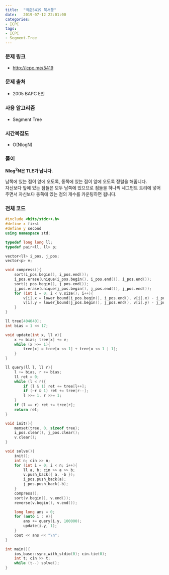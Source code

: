 ```yaml
---
title:  "백준5419 북서풍"
date:   2019-07-12 22:01:00
categories:
- ICPC
tags:
- ICPC
- Segment-Tree
---
```


### 문제 링크
* http://icpc.me/5419

### 문제 출처
* 2005 BAPC E번

### 사용 알고리즘
* Segment Tree

### 시간복잡도
* O(NlogN)

### 풀이
**Nlog<sup>2</sup>N은 TLE가 납니다.**

남쪽에 있는 점이 앞에 오도록, 동쪽에 있는 점이 앞에 오도록 정렬을 해줍니다.<br>
자신보다 앞에 있는 점들은 모두 남쪽에 있으므로 점들을 하나씩 세그먼트 트리에 넣어주면서 자신보다 동쪽에 있는 점의 개수를 카운팅하면 됩니다.

### 전체 코드
```cpp
#include <bits/stdc++.h>
#define x first
#define y second
using namespace std;

typedef long long ll;
typedef pair<ll, ll> p;

vector<ll> i_pos, j_pos;
vector<p> v;

void compress(){
	sort(i_pos.begin(), i_pos.end());
	i_pos.erase(unique(i_pos.begin(), i_pos.end()), i_pos.end());
	sort(j_pos.begin(), j_pos.end());
	j_pos.erase(unique(j_pos.begin(), j_pos.end()), j_pos.end());
	for (int i = 0; i < v.size(); i++){
		v[i].x = lower_bound(i_pos.begin(), i_pos.end(), v[i].x) - i_pos.begin();
		v[i].y = lower_bound(j_pos.begin(), j_pos.end(), v[i].y) - j_pos.begin();
	}
}

ll tree[404040];
int bias = 1 << 17;

void update(int x, ll v){
	x += bias; tree[x] += v;
	while (x >>= 1){
		tree[x] = tree[x << 1] + tree[x << 1 | 1];
	}
}

ll query(ll l, ll r){
	l += bias, r += bias;
	ll ret = 0;
	while (l < r){
		if (l & 1) ret += tree[l++];
		if (~r & 1) ret += tree[r--];
		l >>= 1, r >>= 1;
	}
	if (l == r) ret += tree[r];
	return ret;
}

void init(){
	memset(tree, 0, sizeof tree);
	i_pos.clear(), j_pos.clear();
	v.clear();
}

void solve(){
	init();
	int n; cin >> n;
	for (int i = 0; i < n; i++){
		ll a, b; cin >> a >> b;
		v.push_back({ a, -b });
		i_pos.push_back(a);
		j_pos.push_back(-b);
	}
	compress();
	sort(v.begin(), v.end());
	reverse(v.begin(), v.end());

	long long ans = 0;
	for (auto i : v){
		ans += query(i.y, 100000);
		update(i.y, 1);
	}
	cout << ans << "\n";
}

int main(){
	ios_base::sync_with_stdio(0); cin.tie(0);
	int t; cin >> t;
	while (t--) solve();
}
```
